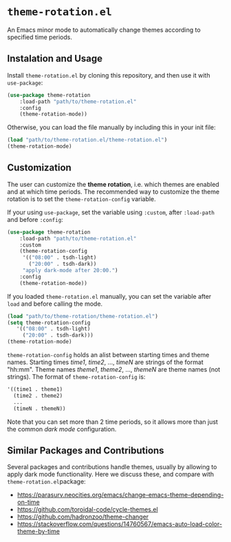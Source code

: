 # `theme-rotation.el`
An Emacs minor mode to automatically change themes according to specified time periods.

## Instalation and Usage
Install `theme-rotation.el` by cloning this repository, and then use it with `use-package`:

```lisp
(use-package theme-rotation
    :load-path "path/to/theme-rotation.el"
    :config
    (theme-rotation-mode))
```

Otherwise, you can load the file manually by including this in your init file:
```lisp
(load "path/to/theme-rotation.el/theme-rotation.el")
(theme-rotation-mode)
```

## Customization
The user can customize the **theme rotation**, i.e. which themes are enabled and at which time periods. The recommended way to customize the theme rotation is to set the `theme-rotation-config` variable.

If your using `use-package`, set the variable using `:custom`, after `:load-path` and before `:config`:

```lisp
(use-package theme-rotation
    :load-path "path/to/theme-rotation.el"
    :custom
    (theme-rotation-config
     '(("08:00" . tsdh-light)
       ("20:00" . tsdh-dark))
     "apply dark-mode after 20:00.")
    :config
    (theme-rotation-mode))
```

If you loaded `theme-rotation.el` manually, you can set the variable after `load` and before calling the mode.

```lisp
(load "path/to/theme-rotation/theme-rotation.el")
(setq theme-rotation-config
   '(("08:00" . tsdh-light)
     ("20:00" . tsdh-dark)))
(theme-rotation-mode)
```

`theme-rotation-config` holds an alist between starting times and theme names. Starting times *time1*, *time2*, ..., *timeN* are strings of the format "hh:mm". Theme names *theme1*, *theme2*, ..., *themeN* are theme names (not strings). The format of `theme-rotation-config` is:

```lisp
'((time1 . theme1)
  (time2 . theme2)
  ...
  (timeN . themeN))
```
Note that you can set more than 2 time periods, so it allows more than just the common *dark mode* configuration.

## Similar Packages and Contributions
Several packages and contributions handle themes, usually by allowing to apply dark mode functionality. Here we discuss these, and compare with `theme-rotation.el`package:
- https://parasurv.neocities.org/emacs/change-emacs-theme-depending-on-time
- https://github.com/toroidal-code/cycle-themes.el
- https://github.com/hadronzoo/theme-changer
- https://stackoverflow.com/questions/14760567/emacs-auto-load-color-theme-by-time
